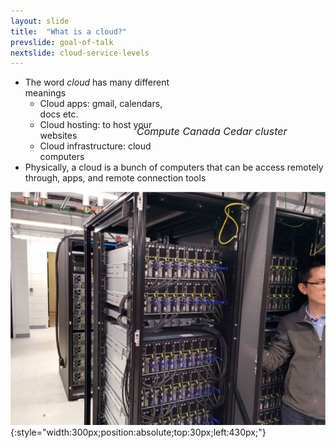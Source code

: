 ```yaml
---
layout: slide
title:  "What is a cloud?"
prevslide: goal-of-talk
nextslide: cloud-service-levels
---
```

* The word *cloud* has many different<br/>meanings
  * Cloud apps: gmail, calendars, <br/>docs etc.
  * Cloud hosting: to host your <br/>websites
  * Cloud infrastructure: cloud <br/>computers
* Physically, a cloud is a bunch of computers that can be access remotely through, apps, and remote connection tools

![cedar-cluster](assets/cedar-cluster.png){:style="width:300px;position:absolute;top:30px;left:430px;"}
<p style="position:absolute;top:240px;left:430px;font-size:16px;font-style:italic;width:300px;">Compute Canada Cedar cluster</p>